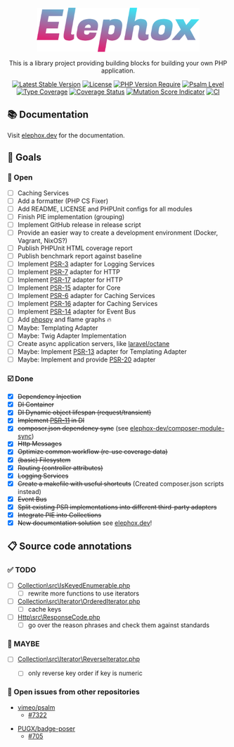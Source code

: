 <p align=center>
  <img src="https://raw.githubusercontent.com/elephox-dev/.github/main/profile/logo.svg" alt="Elephox Logo" height=100>
</p>

<p align=center>
  This is a library project providing building blocks for building your own PHP application.
</p>

<p align="center">
  <a href="https://packagist.org/packages/elephox/framework"><img src="https://poser.pugx.org/elephox/framework/v" alt="Latest Stable Version"></a>
  <a href="https://packagist.org/packages/elephox/framework"><img src="https://poser.pugx.org/elephox/framework/license" alt="License"></a>
  <a href="https://packagist.org/packages/elephox/framework"><img src="https://poser.pugx.org/elephox/framework/require/php" alt="PHP Version Require"></a>
  <a href="https://shepherd.dev/github/elephox-dev/framework"><img src="https://shepherd.dev/github/elephox-dev/framework/level.svg" alt="Psalm Level"></a>
  <a href="https://shepherd.dev/github/elephox-dev/framework"><img src="https://shepherd.dev/github/elephox-dev/framework/coverage.svg" alt="Type Coverage"></a>
  <a href="https://coveralls.io/github/elephox-dev/framework?branch=develop"><img src="https://coveralls.io/repos/github/elephox-dev/framework/badge.svg?branch=main" alt="Coverage Status"></a>
  <a href="https://dashboard.stryker-mutator.io/reports/github.com/elephox-dev/framework/develop"><img src="https://img.shields.io/endpoint?style=flat&url=https%3A%2F%2Fbadge-api.stryker-mutator.io%2Fgithub.com%2Felephox-dev%2Fframework%2Fdevelop" alt="Mutation Score Indicator"></a>
  <a href="https://github.com/elephox-dev/framework/actions/workflows/ci.yml"><img src="https://github.com/elephox-dev/framework/actions/workflows/ci.yml/badge.svg" alt="CI"></a>
</p>

## 📚 Documentation

Visit [elephox.dev](https://elephox.dev) for the documentation.

## 🎯 Goals

### 🔳 Open

- [ ] Caching Services
- [ ] Add a formatter (PHP CS Fixer)
- [ ] Add README, LICENSE and PHPUnit configs for all modules
- [ ] Finish PIE implementation (grouping)
- [ ] Implement GitHub release in release script
- [ ] Provide an easier way to create a development environment (Docker, Vagrant, NixOS?)
- [ ] Publish PHPUnit HTML coverage report
- [ ] Publish benchmark report against baseline
- [ ] Implement [PSR-3](https://www.php-fig.org/psr/psr-3) adapter for Logging Services
- [ ] Implement [PSR-7](https://www.php-fig.org/psr/psr-7) adapter for HTTP
- [ ] Implement [PSR-17](https://www.php-fig.org/psr/psr-17) adapter for HTTP
- [ ] Implement [PSR-15](https://www.php-fig.org/psr/psr-15) adapter for Core
- [ ] Implement [PSR-6](https://www.php-fig.org/psr/psr-6) adapter for Caching Services
- [ ] Implement [PSR-16](https://www.php-fig.org/psr/psr-16) adapter for Caching Services
- [ ] Implement [PSR-14](https://www.php-fig.org/psr/psr-14) adapter for Event Bus
- [ ] Add [phpspy](https://github.com/adsr/phpspy) and flame graphs 🔥
- [ ] Maybe: Templating Adapter
- [ ] Maybe: Twig Adapter Implementation
- [ ] Create async application servers, like [laravel/octane](https://github.com/laravel/octane)
- [ ] Maybe: Implement [PSR-13](https://www.php-fig.org/psr/psr-13) adapter for Templating Adapter
- [ ] Maybe: Implement and provide [PSR-20](https://github.com/php-fig/fig-standards/blob/master/proposed/clock.md) adapter

### ☑️ Done

- [x] ~~Dependency Injection~~
- [x] ~~DI Container~~
- [x] ~~DI Dynamic object lifespan (request/transient)~~
- [x] ~~Implement [PSR-11](https://www.php-fig.org/psr/psr-11) in DI~~
- [x] ~~composer.json dependency sync~~ (see [elephox-dev/composer-module-sync](https://github.com/elephox-dev/composer-module-sync))
- [x] ~~Http Messages~~
- [x] ~~Optimize common workflow (re-use coverage data)~~
- [x] ~~(basic) Filesystem~~
- [x] ~~Routing (controller attributes)~~
- [x] ~~Logging Services~~
- [x] ~~Create a makefile with useful shortcuts~~ (Created composer.json scripts instead)
- [x] ~~Event Bus~~
- [x] ~~Split existing PSR implementations into different third-party adapters~~
- [x] ~~Integrate PIE into Collections~~
- [x] ~~New documentation solution~~ see [elephox.dev](https://elephox.dev)!

<!-- start annotations -->

## 📋 Source code annotations

### ✅ TODO

- [ ] [Collection\src\IsKeyedEnumerable.php](https://github.com/elephox-dev/framework/tree/main/modules/Collection\src\IsKeyedEnumerable.php)
  - [ ] rewrite more functions to use iterators
- [ ] [Collection\src\Iterator\OrderedIterator.php](https://github.com/elephox-dev/framework/tree/main/modules/Collection\src\Iterator\OrderedIterator.php)
  - [ ] cache keys
- [ ] [Http\src\ResponseCode.php](https://github.com/elephox-dev/framework/tree/main/modules/Http\src\ResponseCode.php)
  - [ ] go over the reason phrases and check them against standards

### 🤔 MAYBE

- [ ] [Collection\src\Iterator\ReverseIterator.php](https://github.com/elephox-dev/framework/tree/main/modules/Collection\src\Iterator\ReverseIterator.php)
  - [ ] only reverse key order if key is numeric


### 🚧 Open issues from other repositories

- [vimeo/psalm](https://github.com/vimeo/psalm)
  - [#7322](https://github.com/vimeo/psalm/issues/7322)

<!-- end annotations -->

- [PUGX/badge-poser](https://github.com/PUGX/badge-poser)
  - [#705](https://github.com/PUGX/badge-poser/issues/705)

